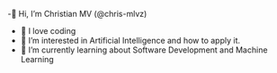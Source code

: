 -👋 Hi, I’m Christian MV (@chris-mlvz) 
- 💜 I love coding
- 👀 I’m interested in Artificial Intelligence and how to apply it.
- 🌱 I’m currently learning about Software Development and Machine Learning

<!---
chris-mlvz/chris-mlvz is a ✨ special ✨ repository because its `README.md` (this file) appears on your GitHub profile.
You can click the Preview link to take a look at your changes.
--->

